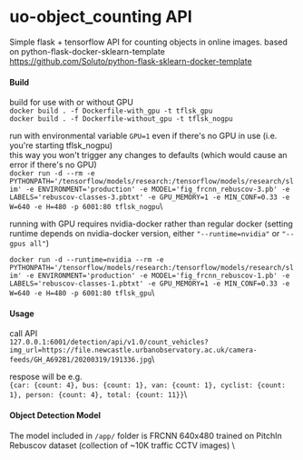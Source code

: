 # uo-object_counting API
Simple flask + tensorflow API for counting objects in online images.
based on python-flask-docker-sklearn-template \
https://github.com/Soluto/python-flask-sklearn-docker-template

#### Build
build for use with or without GPU \
`docker build . -f Dockerfile-with_gpu -t tflsk_gpu` \
`docker build . -f Dockerfile-without_gpu -t tflsk_nogpu`

run with environmental variable `GPU=1` even if there's no GPU in use (i.e. you're starting tflsk_nogpu)\
this way you won't trigger any changes to defaults (which would cause an error if there's no GPU)\
`docker run -d --rm -e PYTHONPATH='/tensorflow/models/research:/tensorflow/models/research/slim' -e ENVIRONMENT='production' -e MODEL='fig_frcnn_rebuscov-3.pb' -e LABELS='rebuscov-classes-3.pbtxt' -e GPU_MEMORY=1 -e MIN_CONF=0.33 -e W=640 -e H=480 -p 6001:80 tflsk_nogpu`\

running with GPU requires nvidia-docker rather than regular docker (setting runtime depends on nvidia-docker version, either `"--runtime=nvidia"` or `"--gpus all"`)

`docker run -d --runtime=nvidia --rm -e PYTHONPATH='/tensorflow/models/research:/tensorflow/models/research/slim' -e ENVIRONMENT='production' -e MODEL='fig_frcnn_rebuscov-1.pb' -e LABELS='rebuscov-classes-1.pbtxt' -e GPU_MEMORY=1 -e MIN_CONF=0.33 -e W=640 -e H=480 -p 6001:80 tflsk_gpu`\

#### Usage
call API\
`127.0.0.1:6001/detection/api/v1.0/count_vehicles?img_url=https://file.newcastle.urbanobservatory.ac.uk/camera-feeds/GH_A692B1/20200319/191336.jpg`\

respose will be e.g.\
`{car: {count: 4}, bus: {count: 1}, van: {count: 1}, cyclist: {count: 1}, person: {count: 4}, total: {count: 11}}`\

#### Object Detection Model
The model included in `/app/` folder is FRCNN 640x480 trained on PitchIn Rebuscov dataset (collection of ~10K traffic CCTV images) \